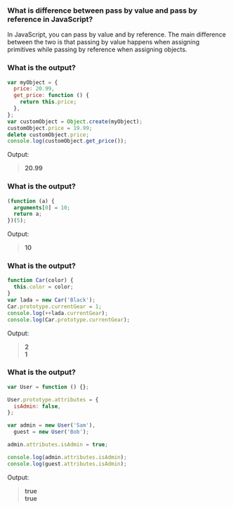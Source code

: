 ### What is difference between pass by value and pass by reference in JavaScript?

In JavaScript, you can pass by value and by reference. The main difference between the two is that passing by value happens when assigning primitives while passing by reference when assigning objects.

### What is the output?

```js
var myObject = {
  price: 20.99,
  get_price: function () {
    return this.price;
  },
};
var customObject = Object.create(myObject);
customObject.price = 19.99;
delete customObject.price;
console.log(customObject.get_price());
```

Output:

> **20.99**

### What is the output?

```js
(function (a) {
  arguments[0] = 10;
  return a;
})(5);
```

Output:

> **10**

### What is the output?

```js
function Car(color) {
  this.color = color;
}
var lada = new Car('Black');
Car.prototype.currentGear = 1;
console.log(++lada.currentGear);
console.log(Car.prototype.currentGear);
```

Output:

> **2 <br> 1**

### What is the output?

```js
var User = function () {};

User.prototype.attributes = {
  isAdmin: false,
};

var admin = new User('Sam'),
  guest = new User('Bob');

admin.attributes.isAdmin = true;

console.log(admin.attributes.isAdmin);
console.log(guest.attributes.isAdmin);
```

Output:

> **true <br> true**
